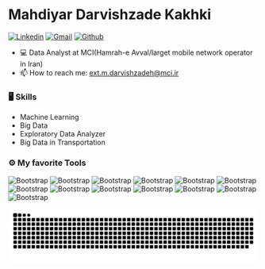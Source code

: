 # Mahdiyar Darvishzade Kakhki


[![Linkedin](https://img.shields.io/badge/-LinkedIn-blue?style=flat&logo=Linkedin&logoColor=white)](https://www.linkedin.com/in/mahdiyar-darvishzadeh-a64567133/)
[![Gmail](https://img.shields.io/badge/-Gmail-c14438?style=flat&logo=Gmail&logoColor=white)](mahdiyar20000@gmail.com)
[![Github](https://img.shields.io/github/followers/Mahdiyar1375?label=Follow&style=social)](https://github.com/Mahdiyar1375)

- 💻 Data Analyst at MCI(Hamrah-e Avval/larget mobile network operator in Iran)
- 📫 How to reach me: ext.m.darvishzadeh@mci.ir

### 🖥 Skills

- Machine Learning
- Big Data
- Exploratory Data Analyzer
- Big Data in Transportation  

### ⚙️ My favorite Tools

![Bootstrap](https://img.shields.io/badge/-Dask-black?logo=dask) ![Bootstrap](https://img.shields.io/badge/-Pandas-05122A?logo=pandas) ![Bootstrap](https://img.shields.io/badge/-numpy-05122A?logo=numpy) ![Bootstrap](https://img.shields.io/badge/-Visual%20Studio%20Code-05122A?logo=visualstudiocode) ![Bootstrap](https://img.shields.io/badge/-Microsoft%20SQL%20Server-05122A?logo=microsoftsqlserver) ![Bootstrap](https://img.shields.io/badge/-Anaconda-05122A?logo=anaconda) ![Bootstrap](https://img.shields.io/badge/-Tableau-05122A?logo=tableau) 
![Bootstrap](https://img.shields.io/badge/-Power%20Bi-05122A?logo=powerbi) ![Bootstrap](https://img.shields.io/badge/-SciPy-05122A?logo=scipy)
![Bootstrap](https://img.shields.io/badge/-Scikit%20Learn-05122A?logo=scikitlearn) ![Bootstrap](https://img.shields.io/badge/-QGIS-05122A?logo=qgis) ![Bootstrap](https://img.shields.io/badge/-Plotly-05122A?logo=plotly) ![Bootstrap](https://img.shields.io/badge/-Keras-05122A?logo=keras)

![Snake animation](https://raw.githubusercontent.com/Mahdiyar1375/Mahdiyar1375/output/github-contribution-grid-snake-dark.svg)

###
